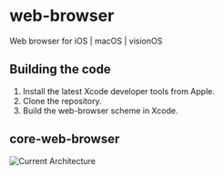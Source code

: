 # web-browser

Web browser for iOS | macOS | visionOS

## Building the code

1. Install the latest Xcode developer tools from Apple.
2. Clone the repository.
3. Build the web-browser scheme in Xcode.

## core-web-browser
![Current Architecture](core-module-current-architecture)
